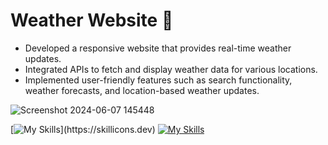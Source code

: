 # Weather Website :sparkling_heart:
+ Developed a responsive website that provides real-time weather updates.
+ Integrated APIs to fetch and display weather data for various locations.
+ Implemented user-friendly features such as search functionality, weather forecasts, and location-based weather updates.

![Screenshot 2024-06-07 145448](https://github.com/uttambodara/CBTCIP/assets/129719033/589be116-436a-414e-986e-9faf39df7712)

[![My Skills](https://skillicons.dev/icons?i=js,html,css,)](https://skillicons.dev) 
[![My Skills](https://skillicons.dev/icons?i=java,kotlin,nodejs,figma&theme=light)](https://skillicons.dev)
